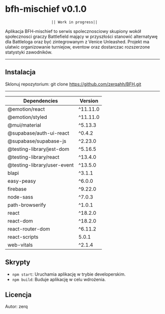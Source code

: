 # bfh-mischief v0.1.0

                         || Work in progress||

Aplikacja BFH-mischief to serwis spolecznosciowy skupiony wokół społecznosci graczy Battlefield mający w przyszłości stanowić alternatywę dla Battleloga oraz być zintegrowanym z Venice Unleashed. Projekt ma ulatwic organizowanie turniejow, eventow oraz dostarczac rozszerzone statystyki zawodników. 




-------------------------------------------

## Instalacja

Sklonuj repozytorium:
git clone https://github.com/zerqahh/BFH.git

------------------------------

| Dependencies              | Version  |
| ----------------------------- | -------- |
| @emotion/react                | ^11.11.0 |
| @emotion/styled               | ^11.11.0 |
| @mui/material                 | ^5.13.3  |
| @supabase/auth-ui-react      | ^0.4.2   |
| @supabase/supabase-js        | ^2.23.0  |
| @testing-library/jest-dom    | ^5.16.5  |
| @testing-library/react       | ^13.4.0  |
| @testing-library/user-event  | ^13.5.0  |
| blapi                       | ^3.1.1   |
| easy-peasy                 | ^6.0.0   |
| firebase                   | ^9.22.0  |
| node-sass                  | ^7.0.3   |
| path-browserify            | ^1.0.1   |
| react                      | ^18.2.0  |
| react-dom                 | ^18.2.0  |
| react-router-dom          | ^6.11.2  |
| react-scripts             | 5.0.1    |
| web-vitals                | ^2.1.4   |

## Skrypty

- `npm start`: Uruchamia aplikację w trybie developerskim.
- `npm build`: Buduje aplikację w celu wdrożenia.

## Licencja

Autor: zerq
